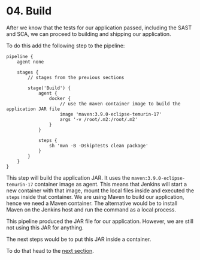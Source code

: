 # 04. Build

After we know that the tests for our application passed, including the SAST and SCA, we can proceed to building and shipping our application.

To do this add the following step to the pipeline:

```jenkinsfile
pipeline {
    agent none

    stages {
        // stages from the previous sections

        stage('Build') {
            agent {
                docker {
                    // use the maven container image to build the application JAR file
                    image 'maven:3.9.0-eclipse-temurin-17'
                    args '-v /root/.m2:/root/.m2'
                }
            }

            steps {
                sh 'mvn -B -DskipTests clean package'
            }
        }
    }
}
```

This step will build the application JAR.
It uses the `maven:3.9.0-eclipse-temurin-17` container image as agent.
This means that Jenkins will start a new container with that image, mount the local files inside and executed the `steps` inside that container.
We are using Maven to build our application, hence we need a Maven container.
The alternative would be to install Maven on the Jenkins host and run the command as a local process.

This pipeline produced the JAR file for our application.
However, we are still not using this JAR for anything.

The next steps would be to put this JAR inside a container.

To do that head to the [next section](../05-container-build/).
